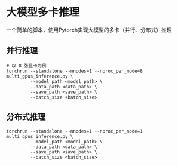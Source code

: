 # 大模型多卡推理

一个简单的脚本，使用Pytorch实现大模型的多卡（并行、分布式）推理

## 并行推理
```
# 以 8 张显卡为例
torchrun --standalone --nnodes=1 --nproc_per_node=8 multi_gpus_inference.py \
         --model_path <model_path> \
         --data_path <data_path> \
         --save_path <save_path> \
         --batch_size <batch_size>
```

## 分布式推理
```
torchrun --standalone --nnodes=1 --nproc_per_node=1 multi_gpus_inference.py \
         --model_path <model_path> \
         --data_path <data_path> \
         --save_path <save_path> \
         --batch_size <batch_size>
```
